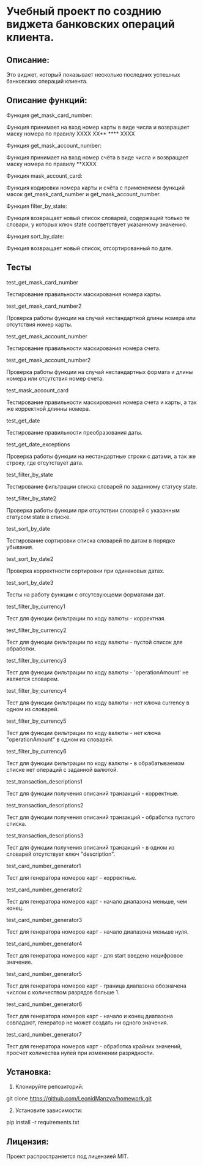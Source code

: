 # Учебный проект по созднию виджета банковских операций клиента.

## Описание:

Это виджет, который показывает несколько последних успешных банковских операций клиента.

## Описание функций:

Функция get_mask_card_number:

 Функция принимает на вход номер карты в виде числа и
    возвращает маску номера по правилу XXXX XX** **** XXXX

Функция get_mask_account_number:

 Функция принимает на вход номер счёта в виде числа и
    возвращает маску номера по правилу **XXXX

Функция mask_account_card:

 Функция кодировки номера карты и счёта с применением функций масок get_mask_card_number и get_mask_account_number.

Функция filter_by_state:

 Функция возвращает новый список словарей, содержащий только те словари,
     у которых ключ state соответствует указанному значению.

Функция sort_by_date:

 Функция возвращает новый список, отсортированный по дате.

## Тесты

test_get_mask_card_number

Тестирование правильности маскирования номера карты.

test_get_mask_card_number2

Проверка работы функции на случай нестандартной длины номера или
отсутствия номер карты.

test_get_mask_account_number

Тестирование правильности маскирования номера счета.

test_get_mask_account_number2

Проверка работы функции на случай нестандартных формата и длины номера или
отсутствия номер счета.

test_mask_account_card

Тестирование правильности маскирования номера счета и карты, а так же 
корректной длинны номера.

test_get_date

Тестирование правильности преобразования даты.

test_get_date_exceptions

Проверка работы функции на нестандартные строки с датами, а так же
строку, где отсутствует дата.

test_filter_by_state

Тестирование фильтрации списка словарей по заданному статусу 
state.

test_filter_by_state2

Проверка работы функции при отсутствии словарей с указанным статусом 
state в списке.

test_sort_by_date

Тестирование сортировки списка словарей по датам
в порядке убывания.

test_sort_by_date2

Проверка корректности сортировки при одинаковых датах.

test_sort_by_date3

Тесты на работу функции с отсутсвующеми форматами дат.

test_filter_by_currency1

Тест для функции фильтрации по коду валюты - корректная.

test_filter_by_currency2

Тест для функции фильтрации по коду валюты - пустой список для обработки.

test_filter_by_currency3

Тест для функции фильтрации по коду валюты -
    'operationAmount' не является словарем.

test_filter_by_currency4

Тест для функции фильтрации по коду валюты -
    нет ключа currency в одном из словарей.

test_filter_by_currency5

Тест для функции фильтрации по коду валюты -
    нет ключа "operationAmount" в одном из словарей.

test_filter_by_currency6

Тест для функции фильтрации по коду валюты -
    в обрабатываемом списке нет операций с заданной валютой.

test_transaction_descriptions1

Тест для функции получения описаний транзакций - корректные.

test_transaction_descriptions2

Тест для функции получения описаний транзакций - обработка пустого списка.

test_transaction_descriptions3

Тест для функции получения описаний транзакций -
    в одном из словарей отсутствует ключ "description".

test_card_number_generator1

Тест для генератора номеров карт - корректные.

test_card_number_generator2

Тест для генератора номеров карт - начало диапазона меньше, чем конец.

test_card_number_generator3

Тест для генератора номеров карт - начало диапазона меньше нуля.

test_card_number_generator4

Тест для генератора номеров карт - для start введено нецифровое значение.

test_card_number_generator5

Тест для генератора номеров карт - граница диапазона обозначена
    числом с количеством разрядов больше 1.

test_card_number_generator6

Тест для генератора номеров карт - начало и конец диапазона совпадают,
    генератор не может создать ни одного значения.

test_card_number_generator7

Тест для генератора номеров карт - обработка крайних значений,
    просчет количества нулей при изменении разрядности.

## Установка:

1. Клонируйте репозиторий:

git clone https://github.com/LeonidManzya/homework.git

2. Установите зависимости:

pip install -r requirements.txt


## Лицензия:

Проект распространяется под лицензией MIT.